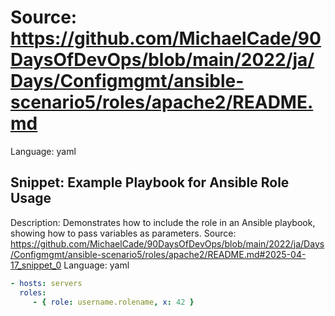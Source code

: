 # Source: https://github.com/MichaelCade/90DaysOfDevOps/blob/main/2022/ja/Days/Configmgmt/ansible-scenario5/roles/apache2/README.md
Language: yaml

## Snippet: Example Playbook for Ansible Role Usage
Description: Demonstrates how to include the role in an Ansible playbook, showing how to pass variables as parameters.
Source: https://github.com/MichaelCade/90DaysOfDevOps/blob/main/2022/ja/Days/Configmgmt/ansible-scenario5/roles/apache2/README.md#2025-04-17_snippet_0
Language: yaml

```yaml
- hosts: servers
  roles:
     - { role: username.rolename, x: 42 }
```